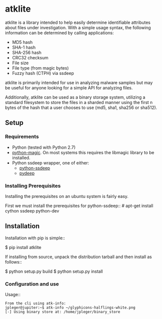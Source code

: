 # atklite

atklite is a library intended to help easily determine identifiable attributes 
about files under investigation. With a simple usage syntax, the following 
information can be determined by calling applications:

- MD5 hash
- SHA-1 hash
- SHA-256 hash
- CRC32 checksum
- File size
- File type (from magic bytes)
- Fuzzy hash (CTPH) via ssdeep

atklite is primarily intended for use in analyzing malware samples but may be
useful for anyone looking for a simple API for analyzing files.

Additionally, atklite can be used as a binary storage system, utilizing a standard
filesystem to store the files in a sharded manner using the first n bytes of the
hash that a user chooses to use (md5, sha1, sha256 or sha512).

## Setup

### Requirements

- Python (tested with Python 2.7)
- [python-magic](https://pypi.python.org/pypi/python-magic/). On most systems this requires the libmagic library to be
  installed.
- Python ssdeep wrapper, one of either:
  - [python-ssdeep](http://github.com/DinoTools/python-ssdeep)
  - [pydeep](https://github.com/kbandla/pydeep)

### Installing Prerequisites

Installing the prerequisites on an ubuntu system is fairly easy.

First we must install the prerequisites for python-ssdeep::
    # apt-get install cython ssdeep python-dev

## Installation

Installation with pip is simple::

  $ pip install atklite

If installing from source, unpack the distribution tarball and then install as
follows::

  $ python setup.py build
  $ python setup.py install

### Configuration and use

Usage::

    From the cli using atk-info:
    jpleger@jupiter:~$ atk-info ~/glyphicons-halflings-white.png
    [-] Using binary store at: /home/jpleger/binary_store
